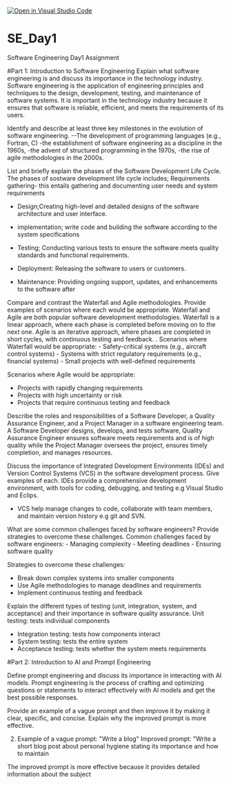 [![Open in Visual Studio Code](https://classroom.github.com/assets/open-in-vscode-2e0aaae1b6195c2367325f4f02e2d04e9abb55f0b24a779b69b11b9e10269abc.svg)](https://classroom.github.com/online_ide?assignment_repo_id=15576220&assignment_repo_type=AssignmentRepo)
# SE_Day1
Software Engineering Day1 Assignment

#Part 1: Introduction to Software Engineering
Explain what software engineering is and discuss its importance in the technology industry.
Software engineering is the application of engineering principles and techniques to the design, development, testing, and maintenance of software systems. It is important in the technology industry because it ensures that software is reliable, efficient, and meets the requirements of its users.

Identify and describe at least three key milestones in the evolution of software engineering. --The development of programming languages (e.g., Fortran, C)
-the establishment of software engineering as a discipline in the 1960s,
-the advent of structured programming in the 1970s,
-the rise of agile methodologies in the 2000s.


List and briefly explain the phases of the Software Development Life Cycle.
The phases of sostware development life cycle includes;
 Requirements gathering- this entails gathering and documenting user needs and system requirements
 - Design;Creating high-level and detailed designs of the software architecture and user 
interface.
 - implementation; write code and building the software according to the system specifications 
 - Testing; Conducting various tests to ensure the software meets quality standards and functional requirements.

 - Deployment: Releasing the software to users or customers.

 - Maintenance: Providing ongoing support, updates, and enhancements to the software after

Compare and contrast the Waterfall and Agile methodologies. Provide examples of scenarios where each would be appropriate.
Waterfall and Agile are both popular software development methodologies.
Waterfall is a linear approach, where each phase is completed before moving on to the next one. Agile is an iterative approach, where phases are completed in short cycles, with continuous testing and feedback.
. Scenarios where Waterfall would be appropriate:
    - Safety-critical systems (e.g., aircraft control systems)
    - Systems with strict regulatory requirements (e.g., financial systems)
    - Small projects with well-defined requirements

Scenarios where Agile would be appropriate:
* Projects with rapidly changing requirements
* Projects with high uncertainty or risk
* Projects that require continuous testing and feedback

Describe the roles and responsibilities of a Software Developer, a Quality Assurance Engineer, and a Project Manager in a software engineering team.
A Software Developer designs, develops, and tests software,
 Quality Assurance Engineer ensures software meets requirements and is of high quality while the Project Manager oversees the project, ensures timely completion, and manages resources.

Discuss the importance of Integrated Development Environments (IDEs) and Version Control Systems (VCS) in the software development process. Give examples of each.
IDEs provide a comprehensive development environment, with tools for coding, debugging, and testing e.g Visual Studio and Eclips.

 - VCS help manage changes to code, collaborate with team members, and maintain version history e.g git and SVN.



What are some common challenges faced by software engineers? Provide strategies to overcome these challenges.
Common challenges faced by software engineers:
    - Managing complexity
    - Meeting deadlines
    - Ensuring software quality

Strategies to overcome these challenges:
* Break down complex systems into smaller components
* Use Agile methodologies to manage deadlines and requirements
* Implement continuous testing and feedback

Explain the different types of testing (unit, integration, system, and acceptance) and their importance in software quality assurance.
Unit testing: tests individual components
- Integration testing: tests how components interact
 - System testing: tests the entire system
 - Acceptance testing: tests whether the system meets requirements

#Part 2: Introduction to AI and Prompt Engineering


Define prompt engineering and discuss its importance in interacting with AI models.
 Prompt engineering is the process of crafting and optimizing questions or statements to interact effectively with AI models and get the best possible responses.

Provide an example of a vague prompt and then improve it by making it clear, specific, and concise. Explain why the improved prompt is more effective.


2. Example of a vague prompt: "Write a blog"
Improved prompt: "Write a short blog post about personal hygiene stating its importance and how to maintain 

The improved prompt is more effective because it provides detailed information about the subject
